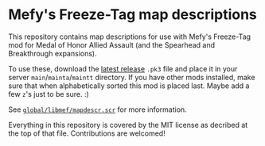 # Mefy's Freeze-Tag map descriptions

This repository contains map descriptions for use with Mefy's Freeze-Tag mod for
Medal of Honor Allied Assault (and the Spearhead and Breakthrough expansions).

To use these, download the [latest
release](https://github.com/DvdGiessen/mefy-freezetag-mapdesc/releases/latest)
`.pk3` file and place it in your server `main`/`mainta`/`maintt` directory. If
you have other mods installed, make sure that when alphabetically sorted this
mod is placed last. Maybe add a few `z`'s just to be sure. :)

See [`global/libmef/mapdescr.scr`](./global/libmef/mapdesc.scr) for more
information.

Everything in this repository is covered by the MIT license as decribed at the
top of that file. Contributions are welcomed!
